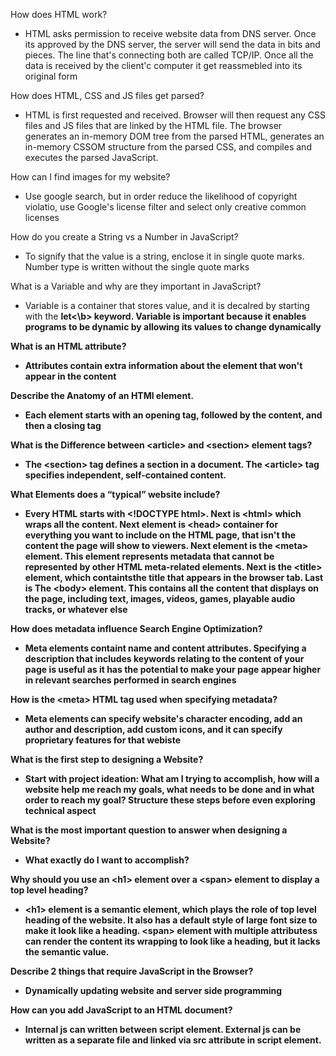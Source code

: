 

How does HTML work?
- HTML asks permission to receive website data from DNS server. Once its approved by the DNS server, the server will send the data in bits and pieces. The line that's connecting both are called TCP/IP. Once all the data is received by the client'c computer it get reassmebled into its original form

How does HTML, CSS and JS files get parsed?
- HTML is first requested and received. Browser will then request any CSS files and JS files that are linked by the HTML file. The browser generates an in-memory DOM tree from the parsed HTML, generates an in-memory CSSOM structure from the parsed CSS, and compiles and executes the parsed JavaScript.

How can I find images for my website?
- Use google search, but in order reduce the likelihood of copyright violatio, use Google's license filter and select only creative common licenses

How do you create a String vs a Number in JavaScript?
- To signify that the value is a string, enclose it in single quote marks. Number type is written without the single quote marks

What is a Variable and why are they important in JavaScript?
- Variable is a container that stores value, and it is decalred by starting with the <b>let<\b> keyword. Variable is important because it enables programs to be dynamic by allowing its values to change dynamically

What is an HTML attribute?
- Attributes contain extra information about the element that won't appear in the content

Describe the Anatomy of an HTMl element.
- Each element starts with an opening tag, followed by the content, and then a closing tag

What is the Difference between \<article> and \<section> element tags?
- The \<section> tag defines a section in a document. The \<article> tag specifies independent, self-contained content.

What Elements does a “typical” website include?
- Every HTML starts with \<\!DOCTYPE html>. Next is \<html> which wraps all the content. Next element is \<head> container for everything you want to include on the HTML page, that isn't the content the page will show to viewers. Next element is the \<meta> element. This element represents metadata that cannot be represented by other HTML meta-related elements. Next is the \<title> element, which containtsthe title that appears in the browser tab. Last is The \<body> element. This contains all the content that displays on the page, including text, images, videos, games, playable audio tracks, or whatever else

How does metadata influence Search Engine Optimization?
- Meta elements containt name and content attributes. Specifying a description that includes keywords relating to the content of your page is useful as it has the potential to make your page appear higher in relevant searches performed in search engines

How is the \<meta> HTML tag used when specifying metadata?
- Meta elements can specify website's character encoding, add an author and description, add custom icons, and it can specify proprietary features for that webiste

What is the first step to designing a Website?
- Start with project ideation: What am I trying to accomplish, how will a website help me reach my goals, what needs to be done and in what order to reach my goal? Structure these steps before even exploring technical aspect

What is the most important question to answer when designing a Website?
- What exactly do I want to accomplish?

Why should you use an \<h1> element over a \<span> element to display a top level heading?
- \<h1> element is a semantic element, which plays the role of top level heading of the website. It also has a default style of large font size to make it look like a heading. \<span> element with multiple attributess can render the content its wrapping to look like a heading, but it lacks the semantic value. 

Describe 2 things that require JavaScript in the Browser?
- Dynamically updating website and server side programming

How can you add JavaScript to an HTML document?
- Internal js can written between script element. External js can be written as a separate file and linked via src attribute in script element.